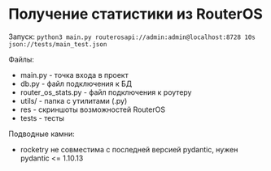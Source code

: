 # Получение статистики из RouterOS

Запуск:
`python3 main.py routerosapi://admin:admin@localhost:8728 10s json://tests/main_test.json`

Файлы:
- main.py - точка входа в проект
- db.py - файл подключения к БД
- router_os_stats.py - файл подключения к роутеру
- utils/ - папка с утилитами (.py)
- res - скриншоты возможностей RouterOS
- tests - тесты


Подводные камни:
- rocketry не совместима с последней версией pydantic, нужен pydantic <= 1.10.13

